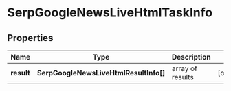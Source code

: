 # SerpGoogleNewsLiveHtmlTaskInfo

## Properties

| Name | Type | Description | Notes |
|------------ | ------------- | ------------- | -------------|
**result** | **SerpGoogleNewsLiveHtmlResultInfo[]** | array of results |[optional]|